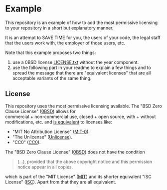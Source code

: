 # Example

This repository is an example of how to add the most permissive licensing to your repository in a short but explanatory manner.

It is an attempt to SAVE TIME for you, the users of your code, the legal staff that the users work with, the employer of those users, etc.

Note that this example proposes two things:
1. use a 0BSD license [LICENSE.txt](https://github.com/SymboLinker/licensing-example/blob/main/LICENSE.txt) without the year component.
2. use the following part in your readme to explain a few things and to spread the message that there are "equivalent licenses" 
that are all acceptable variants of the same thing.

## License

This repository uses the most permissive licensing available. The "BSD Zero Clause License" ([0BSD](https://choosealicense.com/licenses/0bsd/)) allows for<br/>
commercial + non-commercial use, closed + open source, with + without modifications, etc. and [is equivalent](https://github.com/github/choosealicense.com/issues/805) to licenses like:

- "MIT No Attribution License" ([MIT-0](https://choosealicense.com/licenses/mit-0//)).
- "The Unlicense" ([Unlicense](https://choosealicense.com/licenses/unlicense/)).
- "CC0" ([CC0](https://choosealicense.com/licenses/cc0/)).

The "BSD Zero Clause License" ([0BSD](https://choosealicense.com/licenses/0bsd/)) does not have the condition

> (...), provided that the above copyright notice and this permission notice appear in all copies.

which is part of the "MIT License" ([MIT](https://choosealicense.com/licenses/mit/)) and its shorter equivalent "ISC License" ([ISC](https://choosealicense.com/licenses/isc/)). Apart from that they are all equivalent.
